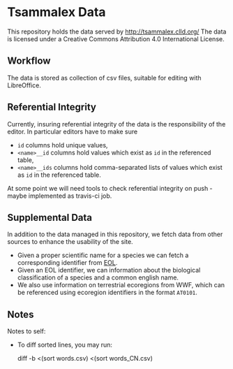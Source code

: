 Tsammalex Data
==============

This repository holds the data served by http://tsammalex.clld.org/
The data is licensed under a Creative Commons Attribution 4.0 International License.


Workflow
--------

The data is stored as collection of csv files, suitable for editing with LibreOffice.


Referential Integrity
---------------------

Currently, insuring referential integrity of the data is the responsibility of the editor. In particular editors have
to make sure

- ``id`` columns hold unique values,
- ``<name>__id`` columns hold values which exist as ``id`` in the referenced table,
- ``<name>__ids`` columns hold comma-separated lists of values which exist as ``id`` in the referenced table.

At some point we will need tools to check referential integrity on push - maybe implemented as travis-ci
job.


Supplemental Data
-----------------

In addition to the data managed in this repository, we fetch data from other sources to enhance the usability of the site.

- Given a proper scientific name for a species we can fetch a corresponding identifier from [EOL](http://eol.org).
- Given an EOL identifier, we can information about the biological classification of a species and a common english name.
- We also use information on terrestrial ecoregions from WWF, which can be referenced using ecoregion identifiers in the format ``AT0101``.


Notes
-----

Notes to self:

- To diff sorted lines, you may run:

    diff -b <(sort words.csv) <(sort words_CN.csv)

